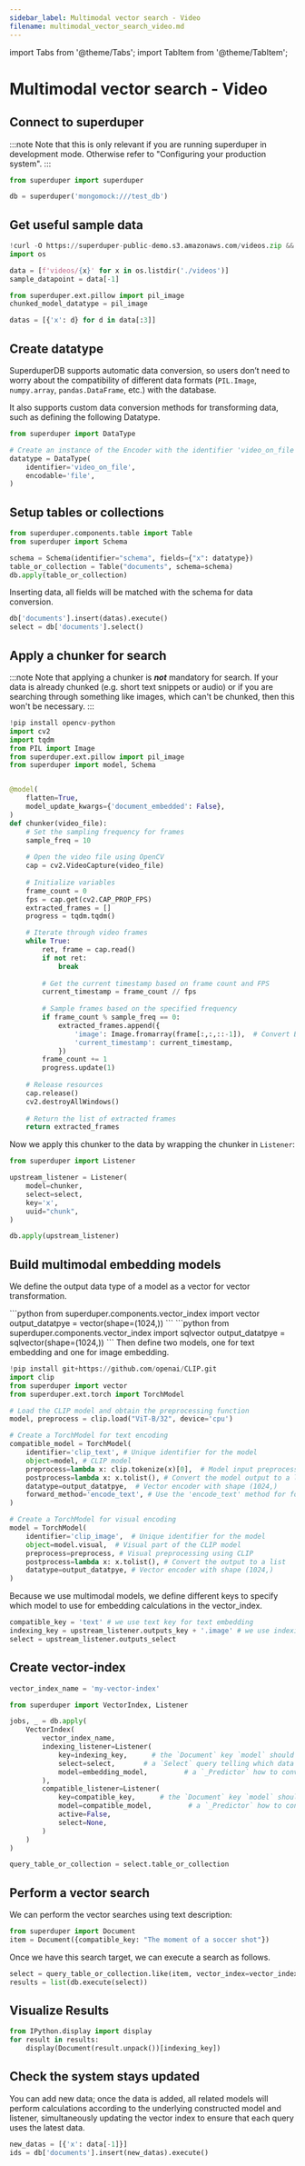 ```yaml
---
sidebar_label: Multimodal vector search - Video
filename: multimodal_vector_search_video.md
---
```

import Tabs from '@theme/Tabs';
import TabItem from '@theme/TabItem';


<!-- TABS -->
# Multimodal vector search - Video

<!-- TABS -->
## Connect to superduper

:::note
Note that this is only relevant if you are running superduper in development mode.
Otherwise refer to "Configuring your production system".
:::

```python
from superduper import superduper

db = superduper('mongomock:///test_db')
```

<!-- TABS -->
## Get useful sample data

```python
!curl -O https://superduper-public-demo.s3.amazonaws.com/videos.zip && unzip videos.zip
import os

data = [f'videos/{x}' for x in os.listdir('./videos')]
sample_datapoint = data[-1]

from superduper.ext.pillow import pil_image
chunked_model_datatype = pil_image
```

```python
datas = [{'x': d} for d in data[:3]]
```

<!-- TABS -->
## Create datatype

SuperduperDB supports automatic data conversion, so users don’t need to worry about the compatibility of different data formats (`PIL.Image`, `numpy.array`, `pandas.DataFrame`, etc.) with the database.

It also supports custom data conversion methods for transforming data, such as defining the following Datatype.

```python
from superduper import DataType

# Create an instance of the Encoder with the identifier 'video_on_file' and load_hybrid set to False
datatype = DataType(
    identifier='video_on_file',
    encodable='file',
)
```

<!-- TABS -->
## Setup tables or collections

```python
from superduper.components.table import Table
from superduper import Schema

schema = Schema(identifier="schema", fields={"x": datatype})
table_or_collection = Table("documents", schema=schema)
db.apply(table_or_collection)
```

Inserting data, all fields will be matched with the schema for data conversion.

```python
db['documents'].insert(datas).execute()
select = db['documents'].select()
```

<!-- TABS -->
## Apply a chunker for search

:::note
Note that applying a chunker is ***not*** mandatory for search.
If your data is already chunked (e.g. short text snippets or audio) or if you
are searching through something like images, which can't be chunked, then this
won't be necessary.
:::

```python
!pip install opencv-python
import cv2
import tqdm
from PIL import Image
from superduper.ext.pillow import pil_image
from superduper import model, Schema


@model(
    flatten=True,
    model_update_kwargs={'document_embedded': False},
)
def chunker(video_file):
    # Set the sampling frequency for frames
    sample_freq = 10
    
    # Open the video file using OpenCV
    cap = cv2.VideoCapture(video_file)
    
    # Initialize variables
    frame_count = 0
    fps = cap.get(cv2.CAP_PROP_FPS)
    extracted_frames = []
    progress = tqdm.tqdm()

    # Iterate through video frames
    while True:
        ret, frame = cap.read()
        if not ret:
            break
        
        # Get the current timestamp based on frame count and FPS
        current_timestamp = frame_count // fps
        
        # Sample frames based on the specified frequency
        if frame_count % sample_freq == 0:
            extracted_frames.append({
                'image': Image.fromarray(frame[:,:,::-1]),  # Convert BGR to RGB
                'current_timestamp': current_timestamp,
            })
        frame_count += 1
        progress.update(1)
    
    # Release resources
    cap.release()
    cv2.destroyAllWindows()
    
    # Return the list of extracted frames
    return extracted_frames
```

Now we apply this chunker to the data by wrapping the chunker in `Listener`:

```python
from superduper import Listener

upstream_listener = Listener(
    model=chunker,
    select=select,
    key='x',
    uuid="chunk",
)

db.apply(upstream_listener)
```

## Build multimodal embedding models

We define the output data type of a model as a vector for vector transformation.


<Tabs>
    <TabItem value="MongoDB" label="MongoDB" default>
        ```python
        from superduper.components.vector_index import vector
        output_datatpye = vector(shape=(1024,))        
        ```
    </TabItem>
    <TabItem value="SQL" label="SQL" default>
        ```python
        from superduper.components.vector_index import sqlvector
        output_datatpye = sqlvector(shape=(1024,))        
        ```
    </TabItem>
</Tabs>
Then define two models, one for text embedding and one for image embedding.

```python
!pip install git+https://github.com/openai/CLIP.git
import clip
from superduper import vector
from superduper.ext.torch import TorchModel

# Load the CLIP model and obtain the preprocessing function
model, preprocess = clip.load("ViT-B/32", device='cpu')

# Create a TorchModel for text encoding
compatible_model = TorchModel(
    identifier='clip_text', # Unique identifier for the model
    object=model, # CLIP model
    preprocess=lambda x: clip.tokenize(x)[0],  # Model input preprocessing using CLIP 
    postprocess=lambda x: x.tolist(), # Convert the model output to a list
    datatype=output_datatpye,  # Vector encoder with shape (1024,)
    forward_method='encode_text', # Use the 'encode_text' method for forward pass 
)

# Create a TorchModel for visual encoding
model = TorchModel(
    identifier='clip_image',  # Unique identifier for the model
    object=model.visual,  # Visual part of the CLIP model    
    preprocess=preprocess, # Visual preprocessing using CLIP
    postprocess=lambda x: x.tolist(), # Convert the output to a list 
    datatype=output_datatpye, # Vector encoder with shape (1024,)
)
```

Because we use multimodal models, we define different keys to specify which model to use for embedding calculations in the vector_index.

```python
compatible_key = 'text' # we use text key for text embedding
indexing_key = upstream_listener.outputs_key + '.image' # we use indexing_key for image embedding, use the image field of the result
select = upstream_listener.outputs_select
```

## Create vector-index

```python
vector_index_name = 'my-vector-index'
```

```python
from superduper import VectorIndex, Listener

jobs, _ = db.apply(
    VectorIndex(
        vector_index_name,
        indexing_listener=Listener(
            key=indexing_key,      # the `Document` key `model` should ingest to create embedding
            select=select,       # a `Select` query telling which data to search over
            model=embedding_model,         # a `_Predictor` how to convert data to embeddings
        ),
        compatible_listener=Listener(
            key=compatible_key,      # the `Document` key `model` should ingest to create embedding
            model=compatible_model,         # a `_Predictor` how to convert data to embeddings
            active=False,
            select=None,
        )
    )
)
```

```python
query_table_or_collection = select.table_or_collection
```

## Perform a vector search

We can perform the vector searches using text description:

```python
from superduper import Document
item = Document({compatible_key: "The moment of a soccer shot"})
```

Once we have this search target, we can execute a search as follows.

```python
select = query_table_or_collection.like(item, vector_index=vector_index_name, n=5).select()
results = list(db.execute(select))
```

## Visualize Results

```python
from IPython.display import display
for result in results:
    display(Document(result.unpack())[indexing_key])
```

## Check the system stays updated

You can add new data; once the data is added, all related models will perform calculations according to the underlying constructed model and listener, simultaneously updating the vector index to ensure that each query uses the latest data.

```python
new_datas = [{'x': data[-1]}]
ids = db['documents'].insert(new_datas).execute()
```

